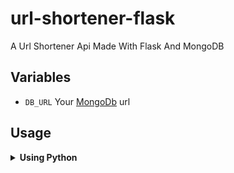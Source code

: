# url-shortener-flask
A Url Shortener Api Made With Flask And MongoDB

## Variables

- `DB_URL` Your [MongoDb](https://www.mongodb.com/) url


## Usage

<details>
  <summary><b>Using Python</b></summary>
  <pre>
   <code class="language-python">import requests
    
    
    base_url = 'https://url-shortener-flask-1-production.up.railway.app/'  # Update with your API base URL
    
    # Create a shortened URL
    long_url = 'https://www.twitter.com'
    data = {'long_url': long_url}
    response = requests.get(base_url + 'shorten', json=data)
    
    if response.status_code == 201:
        shortened_url = response.json()['shortened_url']
        print('Shortened URL:', shortened_url)
    else:
        print('Error creating shortened URL:', response.json())</code>
  </pre
</details>

